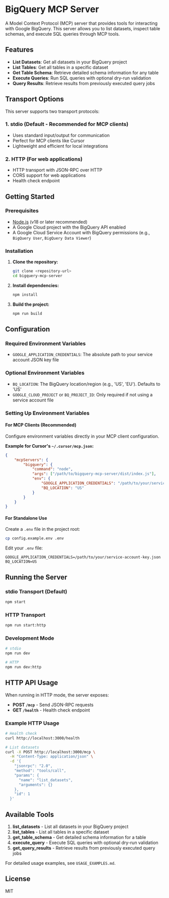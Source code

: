 # BigQuery MCP Server

A Model Context Protocol (MCP) server that provides tools for interacting with Google BigQuery. This server allows you to list datasets, inspect table schemas, and execute SQL queries through MCP tools.

## Features

- **List Datasets**: Get all datasets in your BigQuery project
- **List Tables**: Get all tables in a specific dataset
- **Get Table Schema**: Retrieve detailed schema information for any table
- **Execute Queries**: Run SQL queries with optional dry-run validation
- **Query Results**: Retrieve results from previously executed query jobs

## Transport Options

This server supports two transport protocols:

### 1. **stdio** (Default - Recommended for MCP clients)
- Uses standard input/output for communication
- Perfect for MCP clients like Cursor
- Lightweight and efficient for local integrations

### 2. **HTTP** (For web applications)
- HTTP transport with JSON-RPC over HTTP
- CORS support for web applications
- Health check endpoint

## Getting Started

### Prerequisites

- [Node.js](https://nodejs.org/en/) (v18 or later recommended)
- A Google Cloud project with the BigQuery API enabled
- A Google Cloud Service Account with BigQuery permissions (e.g., `BigQuery User`, `BigQuery Data Viewer`)

### Installation

1. **Clone the repository:**
   ```bash
   git clone <repository-url>
   cd bigquery-mcp-server
   ```

2. **Install dependencies:**
   ```bash
   npm install
   ```

3. **Build the project:**
   ```bash
   npm run build
   ```

## Configuration

### Required Environment Variables
- `GOOGLE_APPLICATION_CREDENTIALS`: The absolute path to your service account JSON key file

### Optional Environment Variables
- `BQ_LOCATION`: The BigQuery location/region (e.g., 'US', 'EU'). Defaults to 'US'
- `GOOGLE_CLOUD_PROJECT` or `BQ_PROJECT_ID`: Only required if not using a service account file

### Setting Up Environment Variables

#### For MCP Clients (Recommended)
Configure environment variables directly in your MCP client configuration.

**Example for Cursor's `~/.cursor/mcp.json`:**
```json
{
    "mcpServers": {
        "bigquery": {
            "command": "node",
            "args": ["/path/to/bigquery-mcp-server/dist/index.js"],
            "env": {
                "GOOGLE_APPLICATION_CREDENTIALS": "/path/to/your/service-account.json",
                "BQ_LOCATION": "US"
            }
        }
    }
}
```

#### For Standalone Use
Create a `.env` file in the project root:

```bash
cp config.example.env .env
```

Edit your `.env` file:
```
GOOGLE_APPLICATION_CREDENTIALS=/path/to/your/service-account-key.json
BQ_LOCATION=US
```

## Running the Server

### stdio Transport (Default)
```bash
npm start
```

### HTTP Transport
```bash
npm run start:http
```

### Development Mode
```bash
# stdio
npm run dev

# HTTP
npm run dev:http
```

## HTTP API Usage

When running in HTTP mode, the server exposes:

- **POST `/mcp`** - Send JSON-RPC requests
- **GET `/health`** - Health check endpoint

### Example HTTP Usage

```bash
# Health check
curl http://localhost:3000/health

# List datasets
curl -X POST http://localhost:3000/mcp \
  -H "Content-Type: application/json" \
  -d '{
    "jsonrpc": "2.0",
    "method": "tools/call",
    "params": {
      "name": "list_datasets",
      "arguments": {}
    },
    "id": 1
  }'
```

## Available Tools

1. **list_datasets** - List all datasets in your BigQuery project
2. **list_tables** - List all tables in a specific dataset
3. **get_table_schema** - Get detailed schema information for a table
4. **execute_query** - Execute SQL queries with optional dry-run validation
5. **get_query_results** - Retrieve results from previously executed query jobs

For detailed usage examples, see `USAGE_EXAMPLES.md`.

## License

MIT 